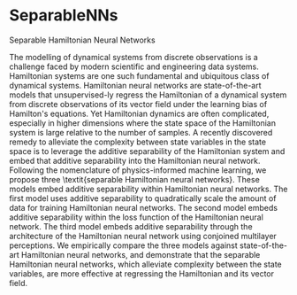 # SeparableNNs
Separable Hamiltonian Neural Networks

The modelling of dynamical systems from discrete observations is a challenge faced by modern scientific and engineering data systems. Hamiltonian systems are one such fundamental and ubiquitous class of dynamical systems. Hamiltonian neural networks are state-of-the-art models that unsupervised-ly regress the Hamiltonian of a dynamical system from discrete observations of its vector field under the learning bias of Hamilton's equations. 
Yet Hamiltonian dynamics are often complicated, especially in higher dimensions where the state space of the Hamiltonian system is large relative to the number of samples. A recently discovered remedy to alleviate the complexity between state variables in the state space is to leverage the additive separability of the Hamiltonian system and embed that additive separability into the Hamiltonian neural network. 
Following the nomenclature of physics-informed machine learning, we propose three \textit{separable Hamiltonian neural networks}. These models embed additive separability within Hamiltonian neural networks. The first model uses additive separability to quadratically scale the amount of data for training Hamiltonian neural networks. The second model embeds additive separability within the loss function of the Hamiltonian neural network. The third model embeds additive separability through the architecture of the Hamiltonian neural network using conjoined multilayer perceptions. We empirically compare the three models against state-of-the-art Hamiltonian neural networks, and demonstrate that the separable Hamiltonian neural networks, which alleviate complexity between the state variables, are more effective at regressing the Hamiltonian and its vector field.




